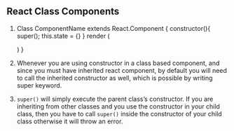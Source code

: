 ## React Class Components
1. Class ComponentName extends React.Component {
	constructor(){
		super();
		this.state = {}
	}
	render (
		<div></div>
	)
}

2. Whenever you are using constructor in a class based component, and since you must have inherited react component, by default you will need to call the inherited constructor as well, which is possible by writing super keyword.
3. `super()` will simply execute the parent class’s constructor. If you are inheriting from other classes and you use the constructor in your child class, then you have to call `super()` inside the constructor of your child class otherwise it will throw an error.